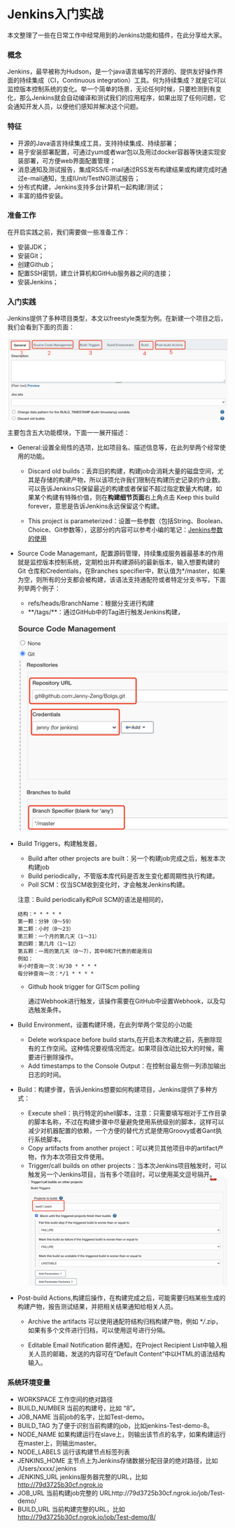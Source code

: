 # Jenkins入门实战
本文整理了一些在日常工作中经常用到的Jenkins功能和插件，在此分享给大家。
### 概念
Jenkins，最早被称为Hudson，是一个java语言编写的开源的、提供友好操作界面的持续集成（CI，Continuous integration）工具。何为持续集成？就是它可以监控版本控制系统的变化。举一个简单的场景，无论任何时候，只要检测到有变化，那么Jenkins就会自动编译和测试我们的应用程序，如果出现了任何问题，它会通知开发人员，以便他们感知并解决这个问题。
### 特征
- 开源的Java语言持续集成工具，支持持续集成、持续部署；
- 易于安装部署配置，可通过yum或者war包以及用过docker容器等快速实现安装部署，可方便web界面配置管理；
- 消息通知及测试报告，集成RSS/E-mail通过RSS发布构建结果或构建完成时通过e-mail通知，生成IUnit/TestNG测试报告；
- 分布式构建，Jenkins支持多台计算机一起构建/测试；
- 丰富的插件安装。

### 准备工作

在开启实践之前，我们需要做一些准备工作：

- 安装JDK；
- 安装Git；
- 创建Github；
- 配置SSH密钥，建立计算机和GitHub服务器之间的连接；
- 安装Jenkins；
### 入门实践 

Jenkins提供了多种项目类型，本文以freestyle类型为例。在新建一个项目之后，我们会看到下面的页面：

![Jenkins-1.png](https://github.com/Jenny-Zeng/Bolgs/blob/main/pics/jenkins-1.png)


主要包含五大功能模块，下面一一展开描述：
- General:设置全局性的选项，比如项目名、描述信息等，在此列举两个经常使用的功能。

  - Discard old builds：丢弃旧的构建，构建job会消耗大量的磁盘空间，尤其是存储的构建产物，所以该项允许我们限制在构建历史记录的作业数。可以告诉Jenkins只保留最近的构建或者保留不超过指定数量大构建，如果某个构建有特殊价值，则在**构建细节页面**右上角点击 Keep this build forever，意思是告诉Jenkins永远保留这个构建。

  - This project is parameterized：设置一些参数（包括String、Boolean、Choice、Git参数等），这部分的内容可以参考小编的笔记：[Jenkins参数的使用](https://blog.csdn.net/weixin_42182599/article/details/119177227?spm=1001.2014.3001.5501)

- Source Code Managemant，配置源码管理，持续集成服务器最基本的作用就是监控版本控制系统，定期检出并构建源码的最新版本，输入想要构建的Git 仓库和Credentials，在Branches specifier中，默认值为*/master，如果为空，则所有的分支都会被构建，该语法支持通配符或者特定分支书写，下面列举两个例子：

  - refs/heads/BranchName：根据分支进行构建
  - \**/tags/**：通过GitHub中的Tag进行触发Jenkins构建，

  ![](https://github.com/Jenny-Zeng/Bolgs/blob/main/pics/jenkins-source.png)

- Build Triggers，构建触发器，

  - Build after other projects are built：另一个构建job完成之后，触发本次构建job
  - Build periodically，不管版本库代码是否发生变化都周期性执行构建。
  - Poll SCM：仅当SCM收到变化时，才会触发Jenkins构建。

  注意：Build periodically和Poll SCM的语法是相同的，

  
  ```
  结构：* * * * *
  第一颗：分钟（0～59）
  第二颗：小时（0～23）
  第三颗：一个月的第几天（1～31）
  第四颗：第几月（1～12）
  第五颗：一周的第几天（0～7），其中0和7代表的都是周日
  例如：
  半小时查询一次：H/30 * * * *
  每分钟查询一次：*/1 * * * *
  ```

  - Github hook trigger for GITScm polling

    通过Webhook进行触发，该操作需要在GitHub中设置Webhook，以及勾选触发条件。

- Build Environment，设置构建环境，在此列举两个常见的小功能

  - Delete workspace before build starts,在开启本次构建之前，先删除现有的工作空间。这种情况要视情况而定。如果项目改动比较大的时候，需要进行删除操作。
  - Add timestamps to the Console Output：在控制台最左侧一列添加输出日志的时间。

- Build：构建步骤，告诉Jenkins想要如何构建项目，Jenkins提供了多种方式：
  - Execute shell：执行特定的shell脚本，注意：只需要填写相对于工作目录的脚本名称，不过在构建步骤中尽量避免使用系统级别的脚本，这样可以减少对机器配置的依赖，一个方便的替代方式是使用Groovy或者Gant执行系统脚本。
  - Copy artifacts from another project：可以拷贝其他项目中的artifact产物，作为本次项目文件使用。
  - Trigger/call builds on other projects：当本次Jenkins项目触发时，可以触发另一个Jenkins项目，当有多个项目时，可以使用英文逗号隔开。
 ![](https://github.com/Jenny-Zeng/Bolgs/blob/main/pics/jenkins-2.jpg)
 

- Post-build Actions,构建后操作，在构建完成之后，可能需要归档某些生成的构建产物，报告测试结果，并把相关结果通知给相关人员。
  - Archive the artifacts
    可以使用通配符结构归档构建产物，例如 \**/*.zip，如果有多个文件进行归档，可以使用逗号进行分隔。
   
  - Editable Email Notification
    邮件通知，在Project Recipient List中输入相关人员的邮箱，发送的内容可在“Default Content”中以HTML的语法结构输入。

### 系统环境变量
- WORKSPACE
    工作空间的绝对路径
- BUILD_NUMBER
  当前的构建号，比如 “8”。
- JOB_NAME
  当前job的名字，比如Test-demo。
- BUILD_TAG
  为了便于识别当前构建的job，比如jenkins-Test-demo-8。
- NODE_NAME
  如果构建运行在slave上，则输出该节点的名字，如果构建运行在master上，则输出master。
- NODE_LABELS
  运行该构建节点标签列表
- JENKINS_HOME
  主节点上为Jenkins存储数据分配目录的绝对路径，比如 /Users/xxxx/.jenkins
- JENKINS_URL
  jenkins服务器完整的URL，比如 http://79d3725b30cf.ngrok.io
- JOB_URL
  当前构建job完整的 URLhttp://79d3725b30cf.ngrok.io/job/Test-demo/
- BUILD_URL
  当前构建完整的URL，比如 http://79d3725b30cf.ngrok.io/job/Test-demo/8/

